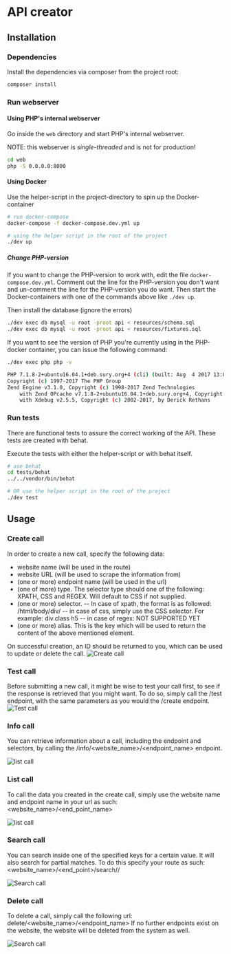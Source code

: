 # API creator

## Installation

### Dependencies
Install the dependencies via composer from the project root:

```bash
composer install
```

### Run webserver

#### Using PHP's internal webserver
Go inside the `web` directory and start PHP's internal webserver.

NOTE: this webserver is _single-threaded_ and is not for production!

```bash
cd web
php -S 0.0.0.0:8000
````

#### Using Docker
Use the helper-script in the project-directory to spin up the Docker-container

```bash
# run docker-compose
docker-compose -f docker-compose.dev.yml up

# using the helper script in the root of the project
./dev up
```

##### Change PHP-version
If you want to change the PHP-version to work with, edit the file `docker-compose.dev.yml`.
Comment out the line for the PHP-version you don't want and un-comment the line for
the PHP-version you do want. Then start the Docker-containers with one of the commands above
like `./dev up`.

Then install the database (ignore the errors)
```bash
./dev exec db mysql -u root -proot api < resources/schema.sql
./dev exec db mysql -u root -proot api < resources/fixtures.sql
```

If you want to see the version of PHP you're currently using in the PHP-docker container,
you can issue the following command:
```bash
./dev exec php php -v

PHP 7.1.8-2+ubuntu16.04.1+deb.sury.org+4 (cli) (built: Aug  4 2017 13:04:12) ( NTS )
Copyright (c) 1997-2017 The PHP Group
Zend Engine v3.1.0, Copyright (c) 1998-2017 Zend Technologies
    with Zend OPcache v7.1.8-2+ubuntu16.04.1+deb.sury.org+4, Copyright (c) 1999-2017, by Zend Technologies
    with Xdebug v2.5.5, Copyright (c) 2002-2017, by Derick Rethans
```
### Run tests
There are functional tests to assure the correct working of the API.
These tests are created with behat.

Execute the tests with either the helper-script or with behat itself.
```bash
# use behat
cd tests/behat
../../vendor/bin/behat

# OR use the helper script in the root of the project
./dev test
```

## Usage

### Create call

In order to create a new call, specify the following data:
- website name (will be used in the route)
- website URL (will be used to scrape the information from)
- (one or more) endpoint name (will be used in the url)
- (one of more) type. The selector type should one of the following: XPATH, CSS and REGEX. Will default to CSS if not supplied.
- (one or more) selector. 
-- In case of xpath, the format is as followed: /html/body/div/
-- in case of css, simply use the CSS selector. For example: div.class h5
-- in case of regex: NOT SUPPORTED YET
- (one or more) alias. This is the key which will be used to return the content of the above mentioned element.

On successful creation, an ID should be returned to you, which can be used to update or delete the call.
![Create call](web/images/usage_create_call.png)
 
### Test call

Before submitting a new call, it might be wise to test your call first, to see if the response is retrieved that you might want.
To do so, simply call the /test endpoint, with the same parameters as you would the /create endpoint. 
![Test call](web/images/usage_test_call.png)
 
### Info call

You can retrieve information about a call, including the endpoint and selectors, by calling the /info/<website_name>/<endpoint_name> endpoint.

![list call](web/images/usage_info_call.png) 

### List call

To call the data you created in the create call, simply use the website name and endpoint name in your url as such:
<website_name>/<end_point_name>

![list call](web/images/usage_list_call.png) 

### Search call
You can search inside one of the specified keys for a certain value. It will also search for partial matches.
To do this specify your route as such: <website_name>/<end_point>/search/<key>/<query>

![Search call](web/images/usage_search.png)

### Delete call

To delete a call, simply call the following url: delete/<website_name>/<endpoint_name>
If no further endpoints exist on the website, the website will be deleted from the system as well.

![Search call](web/images/usage_delete_call.png)
